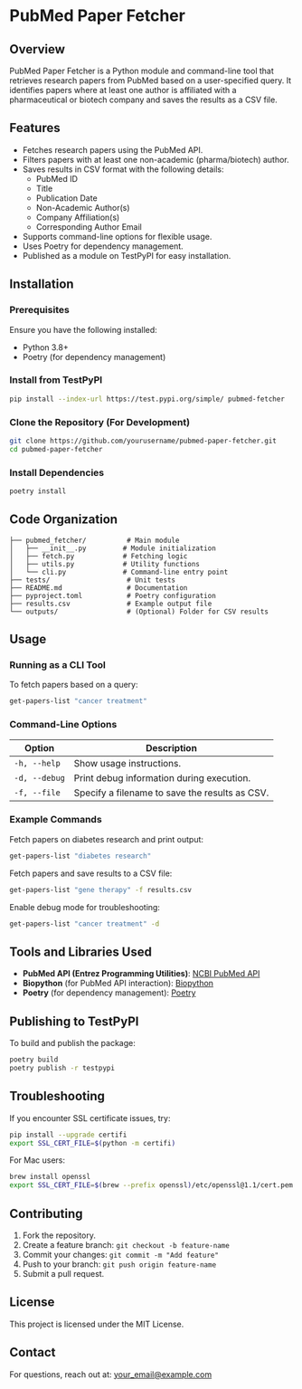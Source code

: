 # PubMed Paper Fetcher

## Overview
PubMed Paper Fetcher is a Python module and command-line tool that retrieves research papers from PubMed based on a user-specified query. It identifies papers where at least one author is affiliated with a pharmaceutical or biotech company and saves the results as a CSV file.

## Features
- Fetches research papers using the PubMed API.
- Filters papers with at least one non-academic (pharma/biotech) author.
- Saves results in CSV format with the following details:
  - PubMed ID
  - Title
  - Publication Date
  - Non-Academic Author(s)
  - Company Affiliation(s)
  - Corresponding Author Email
- Supports command-line options for flexible usage.
- Uses Poetry for dependency management.
- Published as a module on TestPyPI for easy installation.

## Installation
### Prerequisites
Ensure you have the following installed:
- Python 3.8+
- Poetry (for dependency management)

### Install from TestPyPI
```sh
pip install --index-url https://test.pypi.org/simple/ pubmed-fetcher
```

### Clone the Repository (For Development)
```sh
git clone https://github.com/yourusername/pubmed-paper-fetcher.git
cd pubmed-paper-fetcher
```

### Install Dependencies
```sh
poetry install
```

## Code Organization
```
├── pubmed_fetcher/          # Main module
│   ├── __init__.py         # Module initialization
│   ├── fetch.py            # Fetching logic
│   ├── utils.py            # Utility functions
│   └── cli.py              # Command-line entry point
├── tests/                   # Unit tests
├── README.md                # Documentation
├── pyproject.toml           # Poetry configuration
├── results.csv              # Example output file
└── outputs/                 # (Optional) Folder for CSV results
```

## Usage
### Running as a CLI Tool
To fetch papers based on a query:
```sh
get-papers-list "cancer treatment"
```

### Command-Line Options
| Option       | Description                                      |
|-------------|-------------------------------------------------|
| `-h, --help` | Show usage instructions.                        |
| `-d, --debug` | Print debug information during execution.      |
| `-f, --file`  | Specify a filename to save the results as CSV. |

### Example Commands
Fetch papers on diabetes research and print output:
```sh
get-papers-list "diabetes research"
```

Fetch papers and save results to a CSV file:
```sh
get-papers-list "gene therapy" -f results.csv
```

Enable debug mode for troubleshooting:
```sh
get-papers-list "cancer treatment" -d
```

## Tools and Libraries Used
- **PubMed API (Entrez Programming Utilities)**: [NCBI PubMed API](https://www.ncbi.nlm.nih.gov/books/NBK25501/)
- **Biopython** (for PubMed API interaction): [Biopython](https://biopython.org/)
- **Poetry** (for dependency management): [Poetry](https://python-poetry.org/)

## Publishing to TestPyPI
To build and publish the package:
```sh
poetry build
poetry publish -r testpypi
```

## Troubleshooting
If you encounter SSL certificate issues, try:
```sh
pip install --upgrade certifi
export SSL_CERT_FILE=$(python -m certifi)
```
For Mac users:
```sh
brew install openssl
export SSL_CERT_FILE=$(brew --prefix openssl)/etc/openssl@1.1/cert.pem
```

## Contributing
1. Fork the repository.
2. Create a feature branch: `git checkout -b feature-name`
3. Commit your changes: `git commit -m "Add feature"`
4. Push to your branch: `git push origin feature-name`
5. Submit a pull request.

## License
This project is licensed under the MIT License.

## Contact
For questions, reach out at: your_email@example.com

